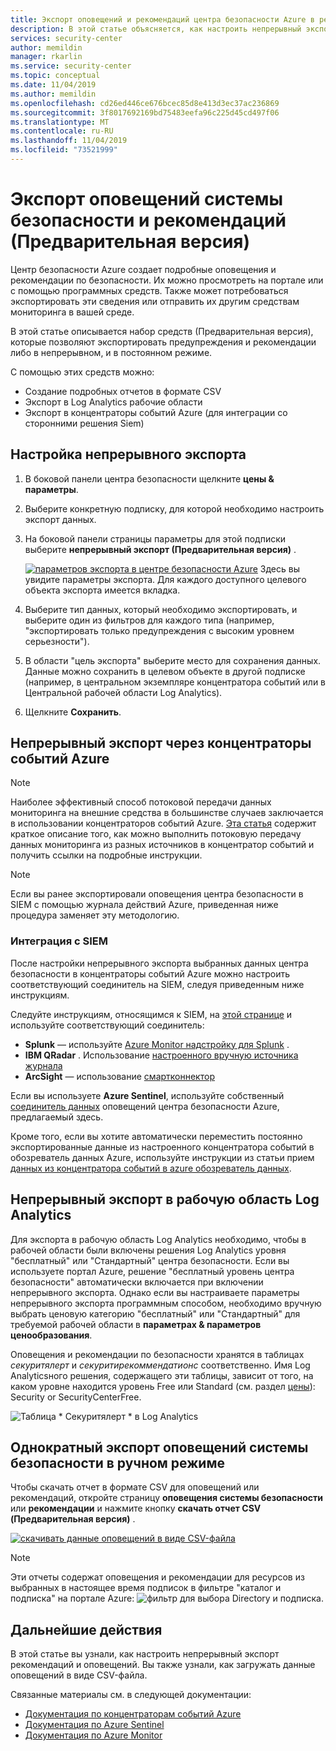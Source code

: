 ```yaml
---
title: Экспорт оповещений и рекомендаций центра безопасности Azure в решения Siem | Документация Майкрософт
description: В этой статье объясняется, как настроить непрерывный экспорт оповещений и рекомендаций системы безопасности в решения Siem.
services: security-center
author: memildin
manager: rkarlin
ms.service: security-center
ms.topic: conceptual
ms.date: 11/04/2019
ms.author: memildin
ms.openlocfilehash: cd26ed446ce676bcec85d8e413d3ec37ac236869
ms.sourcegitcommit: 3f8017692169bd75483eefa96c225d45cd497f06
ms.translationtype: MT
ms.contentlocale: ru-RU
ms.lasthandoff: 11/04/2019
ms.locfileid: "73521999"
---
```

# <a name="export-security-alerts-and-recommendations-preview"></a>Экспорт оповещений системы безопасности и рекомендаций (Предварительная версия)

Центр безопасности Azure создает подробные оповещения и рекомендации по безопасности. Их можно просмотреть на портале или с помощью программных средств. Также может потребоваться экспортировать эти сведения или отправить их другим средствам мониторинга в вашей среде. 

В этой статье описывается набор средств (Предварительная версия), которые позволяют экспортировать предупреждения и рекомендации либо в непрерывном, и в постоянном режиме.

С помощью этих средств можно:

* Создание подробных отчетов в формате CSV
* Экспорт в Log Analytics рабочие области
* Экспорт в концентраторы событий Azure (для интеграции со сторонними решения Siem)

## <a name="setting-up-a-continuous-export"></a>Настройка непрерывного экспорта

1. В боковой панели центра безопасности щелкните **цены & параметры**.

1. Выберите конкретную подписку, для которой необходимо настроить экспорт данных.
    
1. На боковой панели страницы параметры для этой подписки выберите **непрерывный экспорт (Предварительная версия)** .

    [![параметров экспорта в центре безопасности Azure](media/continuous-export/continuous-export-options-page.png)](media/continuous-export/continuous-export-options-page.png#lightbox) Здесь вы увидите параметры экспорта. Для каждого доступного целевого объекта экспорта имеется вкладка. 

1. Выберите тип данных, который необходимо экспортировать, и выберите один из фильтров для каждого типа (например, "экспортировать только предупреждения с высоким уровнем серьезности").

1. В области "цель экспорта" выберите место для сохранения данных. Данные можно сохранить в целевом объекте в другой подписке (например, в центральном экземпляре концентратора событий или в Центральной рабочей области Log Analytics).

1. Щелкните **Сохранить**.

## <a name="continuous-export-through-azure-event-hubs"></a>Непрерывный экспорт через концентраторы событий Azure  

> [!NOTE]
> Наиболее эффективный способ потоковой передачи данных мониторинга на внешние средства в большинстве случаев заключается в использовании концентраторов событий Azure. [Эта статья](https://docs.microsoft.com/azure/azure-monitor/platform/stream-monitoring-data-event-hubs) содержит краткое описание того, как можно выполнить потоковую передачу данных мониторинга из разных источников в концентратор событий и получить ссылки на подробные инструкции.

> [!NOTE]
> Если вы ранее экспортировали оповещения центра безопасности в SIEM с помощью журнала действий Azure, приведенная ниже процедура заменяет эту методологию.

### <a name="to-integrate-with-a-siem"></a>Интеграция с SIEM 

После настройки непрерывного экспорта выбранных данных центра безопасности в концентраторы событий Azure можно настроить соответствующий соединитель на SIEM, следуя приведенным ниже инструкциям.

Следуйте инструкциям, относящимся к SIEM, на [этой странице](https://azure.microsoft.com/blog/use-azure-monitor-to-integrate-with-siem-tools/?cdn=disable) и используйте соответствующий соединитель:

* **Splunk** — используйте [Azure Monitor надстройку для Splunk](https://splunkbase.splunk.com/app/3534/) .
* **IBM QRadar** . Использование [настроенного вручную источника журнала](https://www.ibm.com/support/knowledgecenter/SS42VS_DSM/com.ibm.dsm.doc/t_logsource_microsoft_azure_event_hubs.html)
* **ArcSight** — использование [смартконнектор](https://community.microfocus.com/t5/ArcSight-Connectors/SmartConnector-for-Microsoft-Azure-Monitor-Event-Hub/ta-p/1671292)

Если вы используете **Azure Sentinel**, используйте собственный [соединитель данных](https://docs.microsoft.com/azure/sentinel/connect-azure-security-center) оповещений центра безопасности Azure, предлагаемый здесь.

Кроме того, если вы хотите автоматически переместить постоянно экспортированные данные из настроенного концентратора событий в обозреватель данных Azure, используйте инструкции из статьи прием [данных из концентратора событий в azure обозреватель данных](https://docs.microsoft.com/azure/data-explorer/ingest-data-event-hub).


## <a name="continuous-export-to-log-analytics-workspace"></a>Непрерывный экспорт в рабочую область Log Analytics

Для экспорта в рабочую область Log Analytics необходимо, чтобы в рабочей области были включены решения Log Analytics уровня "бесплатный" или "Стандартный" центра безопасности. Если вы используете портал Azure, решение "бесплатный уровень центра безопасности" автоматически включается при включении непрерывного экспорта. Однако если вы настраиваете параметры непрерывного экспорта программным способом, необходимо вручную выбрать ценовую категорию "бесплатный" или "Стандартный" для требуемой рабочей области в **параметрах & параметров ценообразования**.  

Оповещения и рекомендации по безопасности хранятся в таблицах *секуритялерт* и *секуритирекоммендатионс* соответственно. Имя Log Analyticsного решения, содержащего эти таблицы, зависит от того, на каком уровне находится уровень Free или Standard (см. раздел [цены](security-center-pricing.md)): Security or SecurityCenterFree.

![Таблица * Секуритялерт * в Log Analytics](./media/continuous-export/log-analytics-securityalert-solution.png)

## <a name="manual-one-time-export-of-security-alerts"></a>Однократный экспорт оповещений системы безопасности в ручном режиме

Чтобы скачать отчет в формате CSV для оповещений или рекомендаций, откройте страницу **оповещения системы безопасности** или **рекомендации** и нажмите кнопку **скачать отчет CSV (Предварительная версия)** .

[![скачивать данные оповещений в виде CSV-файла](media/continuous-export/download-alerts-csv.png)](media/continuous-export/download-alerts-csv.png#lightbox)

> [!NOTE]
> Эти отчеты содержат оповещения и рекомендации для ресурсов из выбранных в настоящее время подписок в фильтре "каталог и подписка" на портале Azure: ![фильтр для выбора](./media/continuous-export/filter-for-export-csv.png) Directory и подписка.

## <a name="next-steps"></a>Дальнейшие действия

В этой статье вы узнали, как настроить непрерывный экспорт рекомендаций и оповещений. Вы также узнали, как загружать данные оповещений в виде CSV-файла. 

Связанные материалы см. в следующей документации: 

- [Документация по концентраторам событий Azure](https://docs.microsoft.com/azure/event-hubs/)
- [Документация по Azure Sentinel](https://docs.microsoft.com/azure/sentinel/)
- [Документация по Azure Monitor](https://docs.microsoft.com/azure/azure-monitor/)